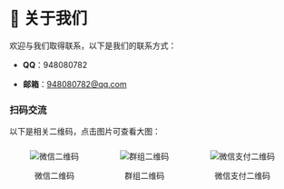 # 🎨 关于我们

欢迎与我们取得联系，以下是我们的联系方式：

- **QQ**：948080782

- **邮箱**：948080782@qq.com

### 扫码交流
以下是相关二维码，点击图片可查看大图：
<div style="display: flex; justify-content: space-around; flex-wrap: wrap;">
    <div style="text-align: center; margin: 10px;">
        <img src="/wechat.jpg" alt="微信二维码" style="max-width: 200px;"/>
        <p>微信二维码</p>
    </div>
    <div style="text-align: center; margin: 10px;">
        <img src="/group.jpg" alt="群组二维码" style="max-width: 200px;"/>
        <p>群组二维码</p>
    </div>
    <div style="text-align: center; margin: 10px;">
        <img src="/wechatPay.jpg" alt="微信支付二维码" style="max-width: 200px;"/>
        <p>微信支付二维码</p>
    </div>
</div>
